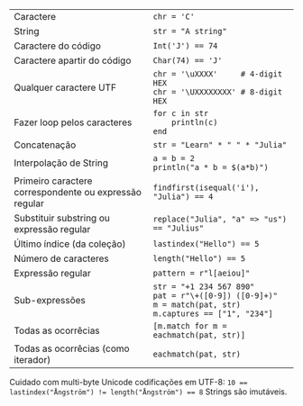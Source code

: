 |                                                |                                                                                                                    |
| ---------------------------------------------- | ------------------------------------------------------------------------------------------------------------------ |
| Caractere                                      | `chr = 'C'`                                                                                                        |
| String                                         | `str = "A string"`                                                                                                 |
| Caractere do código                            | `Int('J') == 74`                                                                                                   |
| Caractere apartir do código                    | `Char(74) == 'J'`                                                                                                  |
| Qualquer caractere UTF                         | `chr = '\uXXXX'     # 4-digit HEX`<br>`chr = '\UXXXXXXXX' # 8-digit HEX`                                           |
| Fazer loop pelos caracteres                    | `for c in str`<br>`    println(c)`<br>`end`                                                                        |
| Concatenação                                   | `str = "Learn" * " " * "Julia"`                                                                                    |
| Interpolação de String                         | `a = b = 2`<br>`println("a * b = $(a*b)")`                                                                         |
| Primeiro caractere correspondente ou expressão regular  | `findfirst(isequal('i'), "Julia") == 4`                                                                            |
| Substituir substring ou expressão regular        | `replace("Julia", "a" => "us") == "Julius"`                                                                        |
| Último índice (da coleção)                     | `lastindex("Hello") == 5`                                                                                          |
| Número de caracteres                             | `length("Hello") == 5`                                                                                             |
| Expressão regular                              | `pattern = r"l[aeiou]"`                                                                                            |
| Sub-expressões                                 | `str = "+1 234 567 890"`<br>`pat = r"\+([0-9]) ([0-9]+)"`<br>`m = match(pat, str)`<br>`m.captures == ["1", "234"]` |
| Todas as ocorrêcias                            | `[m.match for m = eachmatch(pat, str)]`                                                                            |
| Todas as ocorrêcias (como iterador)            | `eachmatch(pat, str)`                                                                                              |


Cuidado com multi-byte Unicode codificações em UTF-8:
`10 == lastindex("Ångström") != length("Ångström") == 8`
Strings são imutáveis.
